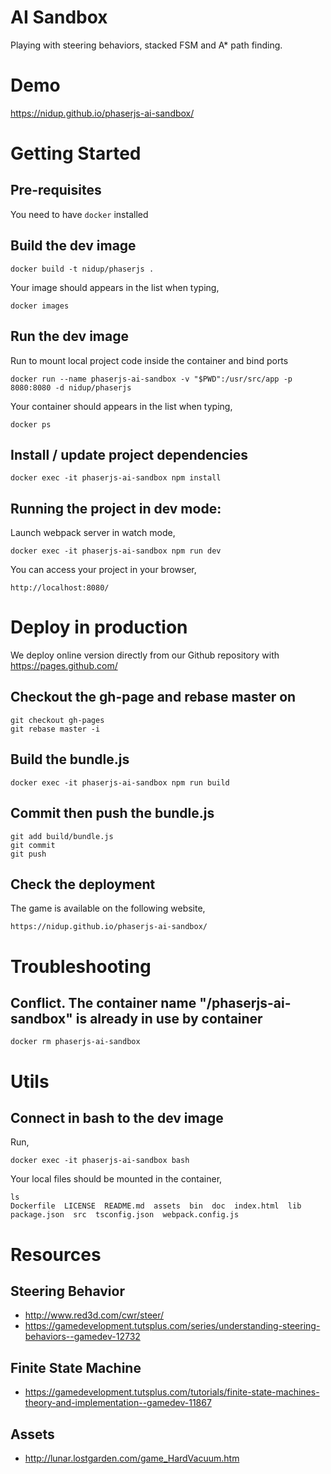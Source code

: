 # AI Sandbox

Playing with steering behaviors, stacked FSM and A* path finding.

# Demo

https://nidup.github.io/phaserjs-ai-sandbox/

# Getting Started

## Pre-requisites

You need to have `docker` installed

## Build the dev image

```
docker build -t nidup/phaserjs .
```

Your image should appears in the list when typing,
```
docker images
```

## Run the dev image

Run to mount local project code inside the container and bind ports
```
docker run --name phaserjs-ai-sandbox -v "$PWD":/usr/src/app -p 8080:8080 -d nidup/phaserjs
```

Your container should appears in the list when typing,
```
docker ps
```

## Install / update project dependencies

```
docker exec -it phaserjs-ai-sandbox npm install
```

## Running the project in dev mode:

Launch webpack server in watch mode,
```
docker exec -it phaserjs-ai-sandbox npm run dev
```

You can access your project in your browser,
```
http://localhost:8080/
```

# Deploy in production

We deploy online version directly from our Github repository with https://pages.github.com/

## Checkout the gh-page and rebase master on

```
git checkout gh-pages
git rebase master -i
```

## Build the bundle.js

```
docker exec -it phaserjs-ai-sandbox npm run build
```

## Commit then push the bundle.js

```
git add build/bundle.js
git commit
git push
```

## Check the deployment

The game is available on the following website,
```
https://nidup.github.io/phaserjs-ai-sandbox/
```

# Troubleshooting

## Conflict. The container name "/phaserjs-ai-sandbox" is already in use by container

```
docker rm phaserjs-ai-sandbox
```

# Utils

## Connect in bash to the dev image

Run,
```
docker exec -it phaserjs-ai-sandbox bash
```

Your local files should be mounted in the container,
```
ls
Dockerfile  LICENSE  README.md	assets	bin  doc  index.html  lib  package.json  src  tsconfig.json  webpack.config.js
```

# Resources

## Steering Behavior

 - http://www.red3d.com/cwr/steer/
 - https://gamedevelopment.tutsplus.com/series/understanding-steering-behaviors--gamedev-12732

## Finite State Machine

 - https://gamedevelopment.tutsplus.com/tutorials/finite-state-machines-theory-and-implementation--gamedev-11867

## Assets

 - http://lunar.lostgarden.com/game_HardVacuum.htm
